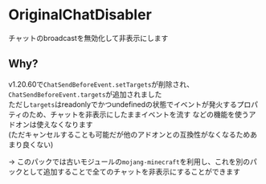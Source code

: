 # OriginalChatDisabler
チャットのbroadcastを無効化して非表示にします

## Why?
v1.20.60で`ChatSendBeforeEvent.setTargets`が削除され、`ChatSendBeforeEvent.targets`が追加されました  
ただし`targets`はreadonlyでかつundefinedの状態でイベントが発火するプロパティのため、チャットを非表示にしたままイベントを流す などの機能を使うアドオンは使えなくなります  
(ただキャンセルすることも可能だが他のアドオンとの互換性がなくなるためあまり良くない)  

→ このパックでは古いモジュールの`mojang-minecraft`を利用し、これを別のパックとして追加することで全てのチャットを非表示にすることができます
